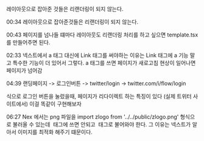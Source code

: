 레이아웃으로 잡아준 것들은 리랜더링이 되지 않는다.

00:34
레이아웃으로 잡아준것들은 리랜더링이 되지 않는다.

00:43
페이지를 넘나들 떄마다 레이아웃도 리랜더링 처리를 하고 싶으면 template.tsx 를 만들어주면 된다.

02:33
넥스트에서 a 태그 대신에 Link 태그를 써야하는 이유는
Link 태그에 a 기능 말고 특수한 기능이 더 있어서 그렇다.
a 태그를 쓰면 페이지가 새로고침 현상이 일어나면 페이지가 넘어감

04:39
랜딩페이지 -> 로그인버튼 -> twitter/login -> twitter.com/i/flow/login

식으로 로그인 버튼을 눌렀을때, 페이지가 리다이렉트 하는 특징이 있다 (실제 트위터 사이트에서)
이걸 똑같이 구현해보자

06:27
Nex 에서는 png 파일을 import zlogo from '../../public/zlogo.png' 형식으로 불러올 수 있는데
<img> 태그에 쓰면 안되고 <Image> 태그로 불어와야 한다.
그 이유는 넥스트가 알아서 이미지를 최적화 해주기 떄문이다.
